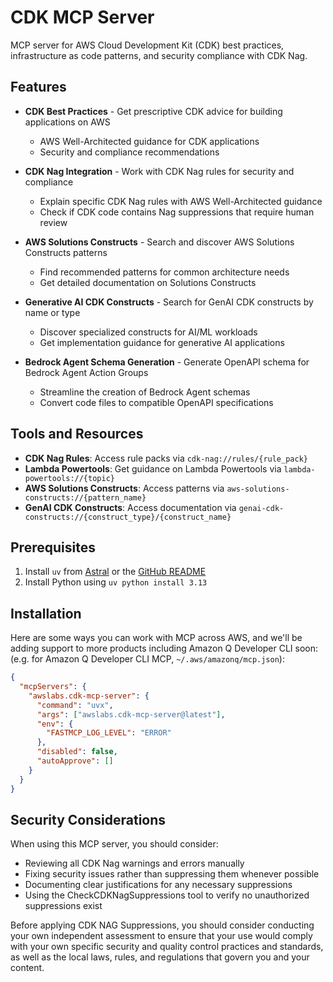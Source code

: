 # CDK MCP Server

MCP server for AWS Cloud Development Kit (CDK) best practices, infrastructure as code patterns, and security compliance with CDK Nag.

## Features

- **CDK Best Practices** - Get prescriptive CDK advice for building applications on AWS
  - AWS Well-Architected guidance for CDK applications
  - Security and compliance recommendations

- **CDK Nag Integration** - Work with CDK Nag rules for security and compliance
  - Explain specific CDK Nag rules with AWS Well-Architected guidance
  - Check if CDK code contains Nag suppressions that require human review

- **AWS Solutions Constructs** - Search and discover AWS Solutions Constructs patterns
  - Find recommended patterns for common architecture needs
  - Get detailed documentation on Solutions Constructs

- **Generative AI CDK Constructs** - Search for GenAI CDK constructs by name or type
  - Discover specialized constructs for AI/ML workloads
  - Get implementation guidance for generative AI applications

- **Bedrock Agent Schema Generation** - Generate OpenAPI schema for Bedrock Agent Action Groups
  - Streamline the creation of Bedrock Agent schemas
  - Convert code files to compatible OpenAPI specifications

## Tools and Resources

- **CDK Nag Rules**: Access rule packs via `cdk-nag://rules/{rule_pack}`
- **Lambda Powertools**: Get guidance on Lambda Powertools via `lambda-powertools://{topic}`
- **AWS Solutions Constructs**: Access patterns via `aws-solutions-constructs://{pattern_name}`
- **GenAI CDK Constructs**: Access documentation via `genai-cdk-constructs://{construct_type}/{construct_name}`

## Prerequisites

1. Install `uv` from [Astral](https://docs.astral.sh/uv/getting-started/installation/) or the [GitHub README](https://github.com/astral-sh/uv#installation)
2. Install Python using `uv python install 3.13`

## Installation

Here are some ways you can work with MCP across AWS, and we'll be adding support to more products including Amazon Q Developer CLI soon: (e.g. for Amazon Q Developer CLI MCP, `~/.aws/amazonq/mcp.json`):

```json
{
  "mcpServers": {
    "awslabs.cdk-mcp-server": {
      "command": "uvx",
      "args": ["awslabs.cdk-mcp-server@latest"],
      "env": {
        "FASTMCP_LOG_LEVEL": "ERROR"
      },
      "disabled": false,
      "autoApprove": []
    }
  }
}
```

## Security Considerations

When using this MCP server, you should consider:

- Reviewing all CDK Nag warnings and errors manually
- Fixing security issues rather than suppressing them whenever possible
- Documenting clear justifications for any necessary suppressions
- Using the CheckCDKNagSuppressions tool to verify no unauthorized suppressions exist

Before applying CDK NAG Suppressions, you should consider conducting your own independent assessment to ensure that your use would comply with your own specific security and quality control practices and standards, as well as the local laws, rules, and regulations that govern you and your content.
